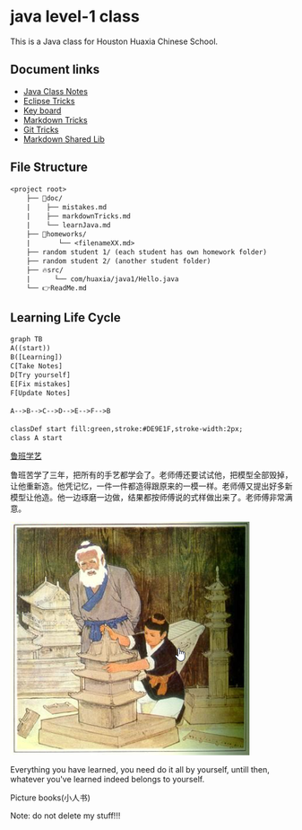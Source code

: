 <h1> java level-1 class</h1>

This is a Java class for Houston Huaxia Chinese School.

## Document links
* [Java Class Notes](java1/doc/learnJava.md)
* [Eclipse Tricks](java1/doc/eclipseTricks.md)
* [Key board](java1/doc/keyboard.md)
* [Markdown Tricks](java1/doc/markdownTricks.md)
* [Git Tricks](java1/doc/gitTricks.md)
* [Markdown Shared Lib](java1/doc/myIcons.md)

## File Structure
```output
<project root>
    ├── 📝doc/
    |    ├── mistakes.md 
    |    ├── markdownTricks.md 
    |    └── learnJava.md 
    ├── 🔨homeworks/
    |       └── <filenameXX.md>
    ├── random student 1/ (each student has own homework folder)
    ├── random student 2/ (another student folder)
    ├── 🔥src/
    |      └── com/huaxia/java1/Hello.java 
    └── 👉ReadMe.md
``` 
## Learning Life Cycle
```mermaid
graph TB
A((start))
B([Learning])
C[Take Notes]
D[Try yourself]
E[Fix mistakes]
F[Update Notes]

A-->B-->C-->D-->E-->F-->B

classDef start fill:green,stroke:#DE9E1F,stroke-width:2px;
class A start
```

[鲁班学艺](https://mp.weixin.qq.com/s?src=3&timestamp=1625747665&ver=1&signature=h22W-N48A9UE06FGritPe-MgUaG6QDN6zUN*aLP*Oq0ekWJ-cq4TvS3VOgcHI1ZLcO7R*8JM0Lfujq3QTUrKvdXEJLn2ZUlZ7P1NWA8ngESieQwJsqMC3lmmErp5vxKH37lyt8cRs2M96M8yS1CB-D90V2GuZ7nD82ytgLhqn9o=)

鲁班苦学了三年，把所有的手艺都学会了。老师傅还要试试他，把模型全部毁掉，让他重新造。他凭记忆，一件一件都造得跟原来的一模一样。老师傅又提出好多新模型让他造。他一边琢磨一边做，结果都按师傅说的式样做出来了。老师傅非常满意。

![](doc/images/鲁班学艺.png)

Everything you have learned, you need do it all by yourself, untill then, whatever you've learned indeed belongs to yourself.
  
Picture books(小人书)

Note: do not delete my stuff!!!